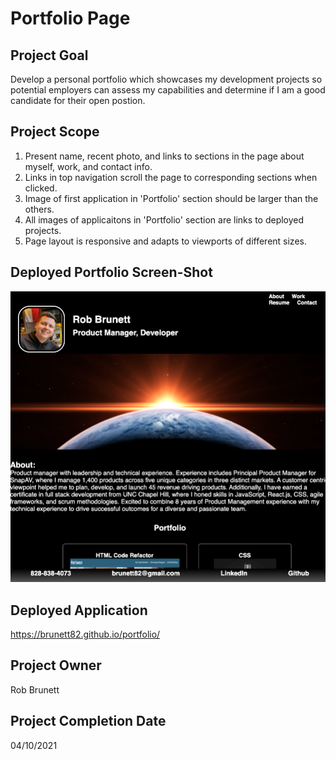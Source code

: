 # Portfolio Page

## Project Goal

Develop a personal portfolio which showcases my development projects so potential employers can assess my capabilities and determine if I am a good candidate for their open postion.

## Project Scope

1. Present name, recent photo, and links to sections in the page about myself, work, and contact info.
2. Links in top navigation scroll the page to corresponding sections when clicked.
3. Image of first application in 'Portfolio' section should be larger than the others.
4. All images of applicaitons in 'Portfolio' section are links to deployed projects.
5. Page layout is responsive and adapts to viewports of different sizes.

## Deployed Portfolio Screen-Shot
![Portfolio](./Images/brunett_portfolio_screenshot.png)

## Deployed Application
https://brunett82.github.io/portfolio/

## Project Owner

Rob Brunett

## Project Completion Date

04/10/2021

